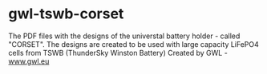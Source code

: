# gwl-tswb-corset
The PDF files with the designs of the universtal battery holder - called "CORSET". 
The designs are created to be used with large capacity LiFePO4 cells from TSWB (ThunderSky Winston Battery)
Created by GWL - www.gwl.eu 
